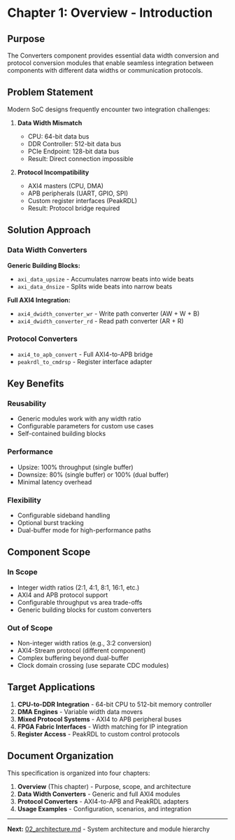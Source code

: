 # Chapter 1: Overview - Introduction

## Purpose

The Converters component provides essential data width conversion and protocol conversion modules that enable seamless integration between components with different data widths or communication protocols.

## Problem Statement

Modern SoC designs frequently encounter two integration challenges:

1. **Data Width Mismatch**
   - CPU: 64-bit data bus
   - DDR Controller: 512-bit data bus
   - PCIe Endpoint: 128-bit data bus
   - Result: Direct connection impossible

2. **Protocol Incompatibility**
   - AXI4 masters (CPU, DMA)
   - APB peripherals (UART, GPIO, SPI)
   - Custom register interfaces (PeakRDL)
   - Result: Protocol bridge required

## Solution Approach

### Data Width Converters

**Generic Building Blocks:**
- `axi_data_upsize` - Accumulates narrow beats into wide beats
- `axi_data_dnsize` - Splits wide beats into narrow beats

**Full AXI4 Integration:**
- `axi4_dwidth_converter_wr` - Write path converter (AW + W + B)
- `axi4_dwidth_converter_rd` - Read path converter (AR + R)

### Protocol Converters

- `axi4_to_apb_convert` - Full AXI4-to-APB bridge
- `peakrdl_to_cmdrsp` - Register interface adapter

## Key Benefits

### Reusability
- Generic modules work with any width ratio
- Configurable parameters for custom use cases
- Self-contained building blocks

### Performance
- Upsize: 100% throughput (single buffer)
- Downsize: 80% (single buffer) or 100% (dual buffer)
- Minimal latency overhead

### Flexibility
- Configurable sideband handling
- Optional burst tracking
- Dual-buffer mode for high-performance paths

## Component Scope

### In Scope
- Integer width ratios (2:1, 4:1, 8:1, 16:1, etc.)
- AXI4 and APB protocol support
- Configurable throughput vs area trade-offs
- Generic building blocks for custom converters

### Out of Scope
- Non-integer width ratios (e.g., 3:2 conversion)
- AXI4-Stream protocol (different component)
- Complex buffering beyond dual-buffer
- Clock domain crossing (use separate CDC modules)

## Target Applications

1. **CPU-to-DDR Integration** - 64-bit CPU to 512-bit memory controller
2. **DMA Engines** - Variable width data movers
3. **Mixed Protocol Systems** - AXI4 to APB peripheral buses
4. **FPGA Fabric Interfaces** - Width matching for IP integration
5. **Register Access** - PeakRDL to custom control protocols

## Document Organization

This specification is organized into four chapters:

1. **Overview** (This chapter) - Purpose, scope, and architecture
2. **Data Width Converters** - Generic and full AXI4 modules
3. **Protocol Converters** - AXI4-to-APB and PeakRDL adapters
4. **Usage Examples** - Configuration, scenarios, and integration

---

**Next:** [02_architecture.md](02_architecture.md) - System architecture and module hierarchy
